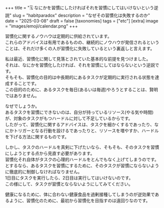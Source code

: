 +++
title = "🗓️ なにかを習慣にしたければそれを習慣にしてはいけないという逆説"
slug = "habitparadox"
description = "なぜその習慣化は失敗するのか"
date = "2025-03-08"
draft = false
[taxonomies]
tags = ["etc"]
[extra]
image = "images/emoji/calendar.png"
+++

習慣化に関するノウハウは定期的に供給されています。  
これらのアドバイスは有用であるものの、継続的にノウハウが発信されるということは、それだけ多くの人が習慣化に失敗しているという裏返しと言えます。

私は最近、習慣化に関して見落とされていた基本的な前提を見つけました。  
それは、なにかを習慣化したければ、それを習慣にしてはならないという逆説です。  
そもそも、習慣化の目的は中長期的にあるタスクが定期的に実行される状態を達成することです。  
この目的のために、あるタスクを毎日(あるいは毎週)やろうとすることは、賢明ではありません。

なぜでしょうか。  
あるタスクを習慣にできないのは、自分が持っているリソース(やる気や時間)が、対象のタスクがもつハードルに対して不足しているからです。  
したがって、習慣化に関するアドバイスは、タスクを細かくするであったり、なにかトリガーとなる行動を設けるであったりと、リソースを増やすか、ハードルを下げる方法に関するものです。

しかし、タスクのハードルを真剣に下げたいなら、そもそも、そのタスクを習慣にしようとする点から見直す必要があります。  
習慣化それ自体がタスクの心理的ハードルをとんでもなく上げてしまうのです。  
とするなら、あるタスクを習慣にするために、そのタスクが習慣にならないように徹底的に制御しなければなりません。  
1日目にタスクを実行したら、2日目は実行してはいけないのです。  
この様にして、タスクが習慣とならないようにしてみてください。  

健康になるために、体に合わない健康食品を過剰接種してしまうのが逆効果であるように、習慣化のために、最初から習慣化を目指すのは遠回りなのです。




